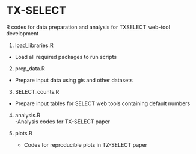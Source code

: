 # TX-SELECT
R codes for data preparation and analysis for TXSELECT web-tool development

1. load_libraries.R
  - Load all required packages to run scripts

2. prep_data.R
  - Prepare input data using gis and other datasets

3. SELECT_counts.R
  - Prepare input tables for SELECT web tools containing default numbers

4. analysis.R  
   -Analysis codes for TX-SELECT paper

6. plots.R
   - Codes for reproducible plots in TZ-SELECT paper
